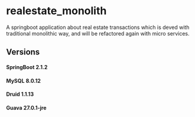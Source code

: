 # realestate_monolith
A springboot application about real estate transactions which is deved with traditional monolithic way, and will be refactored again with micro services.

## Versions
#### SpringBoot 2.1.2
#### MySQL 8.0.12
#### Druid 1.1.13
#### Guava 27.0.1-jre
